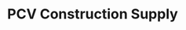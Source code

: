 ---
title: "PCV Construction Supply"
url: /barangay-san-manuel-tarlac-city/pcv-construction-supply/
shop: Baustoffe
---